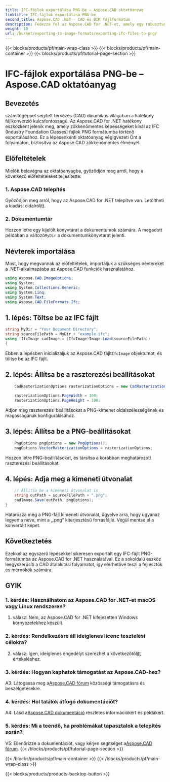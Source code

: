 ```yaml
---
title: IFC-fájlok exportálása PNG-be – Aspose.CAD oktatóanyag
linktitle: IFC-fájlok exportálása PNG-be
second_title: Aspose.CAD .NET - CAD és BIM fájlformátum
description: Fedezze fel az Aspose.CAD for .NET-et, amely egy robusztus megoldás a zökkenőmentes IFC-PNG konvertáláshoz. Töltse le most a hatékony CAD-fájlfeldolgozás érdekében.
weight: 10
url: /hu/net/exporting-to-image-formats/exporting-ifc-files-to-png/
---
```


{{< blocks/products/pf/main-wrap-class >}}
{{< blocks/products/pf/main-container >}}
{{< blocks/products/pf/tutorial-page-section >}}

# IFC-fájlok exportálása PNG-be – Aspose.CAD oktatóanyag

## Bevezetés

számítógéppel segített tervezés (CAD) dinamikus világában a hatékony fájlkonverzió kulcsfontosságú. Az Aspose.CAD for .NET hatékony eszközként jelenik meg, amely zökkenőmentes képességeket kínál az IFC (Industry Foundation Classes) fájlok PNG formátumba történő exportálásához. Ez a lépésenkénti oktatóanyag végigvezeti Önt a folyamaton, biztosítva az Aspose.CAD zökkenőmentes élményét.

## Előfeltételek

Mielőtt belevágna az oktatóanyagba, győződjön meg arról, hogy a következő előfeltételeket teljesítette:

### 1. Aspose.CAD telepítés

 Győződjön meg arról, hogy az Aspose.CAD for .NET telepítve van. Letöltheti a kiadási oldalról[itt](https://releases.aspose.com/cad/net/).

### 2. Dokumentumtár

 Hozzon létre egy kijelölt könyvtárat a dokumentumok számára. A megadott példában a változó`MyDir` a dokumentumkönyvtárat jelenti.

## Névterek importálása

Most, hogy megvannak az előfeltételek, importáljuk a szükséges névtereket a .NET-alkalmazásba az Aspose.CAD funkciók használatához.

```csharp
using Aspose.CAD.ImageOptions;
using System;
using System.Collections.Generic;
using System.Linq;
using System.Text;
using Aspose.CAD.FileFormats.Ifc;
```

## 1. lépés: Töltse be az IFC fájlt

```csharp
string MyDir = "Your Document Directory";
string sourceFilePath = MyDir + "example.ifc";
using (IfcImage cadImage = (IfcImage)Image.Load(sourceFilePath))
{
```

 Ebben a lépésben inicializáljuk az Aspose.CAD fájlt`IfcImage` objektumot, és töltse be az IFC fájlt.

## 2. lépés: Állítsa be a raszterezési beállításokat

```csharp
    CadRasterizationOptions rasterizationOptions = new CadRasterizationOptions();
   
    rasterizationOptions.PageWidth = 100;
    rasterizationOptions.PageHeight = 100;
```

Adjon meg raszterezési beállításokat a PNG-kimenet oldalszélességének és magasságának konfigurálásához.

## 3. lépés: Állítsa be a PNG-beállításokat

```csharp
    PngOptions pngOptions = new PngOptions();
    pngOptions.VectorRasterizationOptions = rasterizationOptions;
```

Hozzon létre PNG-beállításokat, és társítsa a korábban meghatározott raszterezési beállításokat.

## 4. lépés: Adja meg a kimeneti útvonalat

```csharp
    // Állítsa be a kimeneti útvonalat is
    string outPath = sourceFilePath + ".png";
    cadImage.Save(outPath, pngOptions);
}
```

Határozza meg a PNG-fájl kimeneti útvonalát, ügyelve arra, hogy ugyanaz legyen a neve, mint a „.png” kiterjesztésű forrásfájlé. Végül mentse el a konvertált képet.

## Következtetés

Ezekkel az egyszerű lépésekkel sikeresen exportált egy IFC-fájlt PNG-formátumba az Aspose.CAD for .NET használatával. Ez a sokoldalú eszköz leegyszerűsíti a CAD átalakítási folyamatot, így elérhetővé teszi a fejlesztők és mérnökök számára.

## GYIK

### 1. kérdés: Használhatom az Aspose.CAD for .NET-et macOS vagy Linux rendszeren?

1. válasz: Nem, az Aspose.CAD for .NET kifejezetten Windows környezetekhez készült.

### 2. kérdés: Rendelkezésre áll ideiglenes licenc tesztelési célokra?

 2. válasz: Igen, ideiglenes engedélyt szerezhet a következőtől[itt](https://purchase.aspose.com/temporary-license/) értékeléshez.

### 3. kérdés: Hogyan kaphatok támogatást az Aspose.CAD-hez?

 A3: Látogassa meg a[Aspose.CAD fórum](https://forum.aspose.com/c/cad/19) közösségi támogatásra és beszélgetésekre.

### 4. kérdés: Hol találok átfogó dokumentációt?

 A4: Lásd a[Aspose.CAD dokumentáció](https://reference.aspose.com/cad/net/) részletes információkért és példákért.

### 5. kérdés: Mi a teendő, ha problémákat tapasztalok a telepítés során?

 V5: Ellenőrizze a dokumentációt, vagy kérjen segítséget a[Aspose.CAD fórum](https://forum.aspose.com/c/cad/19).
{{< /blocks/products/pf/tutorial-page-section >}}

{{< /blocks/products/pf/main-container >}}
{{< /blocks/products/pf/main-wrap-class >}}

{{< blocks/products/products-backtop-button >}}
